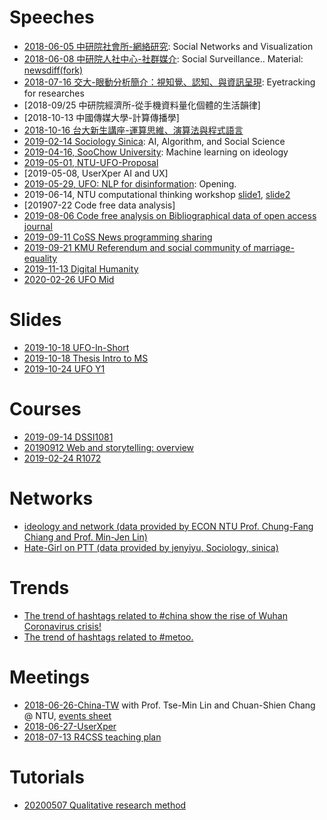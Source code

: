 # Speeches

* [2018-06-05 中研院社會所-網絡研究](https://docs.google.com/presentation/d/e/2PACX-1vT9z-10g1mL8bRxgvVWcg-g_UYEr_Sa2W0hkQtQuK28jfaoGPeDS6YbeQM34zAbfvmvEmEcUbdrJhF-/pub?start=false&loop=false&delayms=3000): Social Networks and Visualization
* [2018-06-08 中研院人社中心-社群媒介](https://docs.google.com/presentation/d/e/2PACX-1vQlM-S9WEV6L-pAS_G4l-6ZbH60-x1VEqtP8_YnDTgpCSsCwn2vyy9RdBD2XLraL75FLRb2jGwdOXN3/pub?start=false&loop=false&delayms=3000): Social Surveillance.. Material: [newsdiff(fork)](http://140.112.153.64:8000/news_meta_list)
* [2018-07-16 交大-眼動分析簡介：視知覺、認知、與資訊呈現](https://docs.google.com/presentation/d/e/2PACX-1vSMO9E-X6-e7anyxPNyw1By7Ne1QhT11znB4BBTasDvogOYgkvsbL4xSo9MNDIV2m31kLLWveAeKxOV/pub?start=false&loop=false&delayms=3000): Eyetracking for researches
* [2018-09/25 中研院經濟所-從手機資料量化個體的生活韻律]
* [2018-10-13 中國傳媒大學-計算傳播學]
* [2018-10-16 台大新生講座-運算思維、演算法與程式語言](https://docs.google.com/presentation/d/e/2PACX-1vSiyB2vjMqi_UQj72tviG0Icdka-pRRmwoF6QycyBXkvDhHMMg-pzJfQwPWxhQpEKNEJ_MZswfkNDps/pub?start=false&loop=false&delayms=3000)
* [2019-02-14 Sociology Sinica](https://docs.google.com/presentation/d/11avWPH_-Vl3gm1FonGHCuPspKdOD6ASsqn8zuCx3BCw/edit?usp=sharing): AI, Algorithm, and Social Science
* [2019-04-16, SooChow University](https://docs.google.com/presentation/d/e/2PACX-1vQPNMVPCECqrUMDIim_q5ge5Pmyl2RnA-5R8zNvsrReQ9b05cBNPd7WoekVC3AWYEz2px6WAdso5zic/pub?start=false&loop=false&delayms=3000): Machine learning on ideology
* [2019-05-01, NTU-UFO-Proposal](https://docs.google.com/presentation/d/1GSaPVmkJkcBZanBNfDuncuuWrkSYD3MVwNAa_DbaP_c/edit?usp=sharing)
* [2019-05-08, UserXper AI and UX]
* [2019-05-29, UFO: NLP for disinformation](https://docs.google.com/presentation/d/1GSaPVmkJkcBZanBNfDuncuuWrkSYD3MVwNAa_DbaP_c/edit?usp=sharing): Opening.
* 2019-06-14, NTU computational thinking workshop [slide1](https://docs.google.com/presentation/d/1fHaMwmbLKQ_VZ2AmkL--KjO3L7i6BLI1kxKcqW3bHUU/edit?usp=sharing), [slide2](https://docs.google.com/presentation/d/1SXGvIacVhFSd3ZDo-bPsHSWULm7ll3-cILtrgwKFDFU/edit?usp=sharing)
* [201907-22 Code free data analysis]
* [2019-08-06 Code free analysis on Bibliographical data of open access journal](https://docs.google.com/presentation/d/e/2PACX-1vRvHIbP38BZd4vvma1y49jlFwimz1c2IkxIkILbdSmk0P9e-qodDwtC92DnbRIwcUvBo574-aN7YEG0/pub?start=false&loop=false&delayms=3000)
* [2019-09-11 CoSS News programming sharing](https://docs.google.com/presentation/d/e/2PACX-1vQEe0auY-6DVJl5NCrJbip0QaNJFP4SsjcoefK7QQ2b5s6pk1azKvo2m63ZXI53iCpN_BZH4lZ8cT01/pub?start=false&loop=false&delayms=3000)
* [2019-09-21 KMU Referendum and social community of marriage-equality](https://docs.google.com/presentation/d/e/2PACX-1vS_9LoOt4YSA7YMkdxhGLfyHoBEO6t6raY0yoIucHDTZSD1KJTyIvCGTNVyQmklgEzm29WdSt8RP_4J/pub?start=false&loop=false&delayms=3000)
* [2019-11-13 Digital Humanity](https://docs.google.com/presentation/d/e/2PACX-1vQgGylQCeeZ2OQP8Jnp5TcOlqELIVyOHrNIZwmLE3EWUeumXcuIHhLLiB11VSXbft3WRq3UL6nIzwtA/pub?start=false&loop=false&delayms=3000)
* [2020-02-26 UFO Mid](https://docs.google.com/presentation/d/e/2PACX-1vQiu3ypFlvAWbE89pFb5iWw_6TcFpaG2ftj7LxWYB2LA6EBusLWVq4gjNvmG1j-_ounVpCZjZZXHekq/pub?start=false&loop=false&delayms=3000)

# Slides
* [2019-10-18 UFO-In-Short](https://docs.google.com/presentation/d/e/2PACX-1vQiu3ypFlvAWbE89pFb5iWw_6TcFpaG2ftj7LxWYB2LA6EBusLWVq4gjNvmG1j-_ounVpCZjZZXHekq/pub?start=false&loop=false&delayms=3000)
* [2019-10-18 Thesis Intro to MS](https://docs.google.com/presentation/d/e/2PACX-1vSFQNGmM_A5a78LRgQDPYXBq_37qOY3CJFY1zPJE6sRhMYT5bJHveYVH6VZQg8aLGgwlED_60k1555E/pub?start=false&loop=false&delayms=3000)
* [2019-10-24 UFO Y1](https://docs.google.com/presentation/d/e/2PACX-1vRIozyyLFvfQ_Gp6iWVvavgVoVr4MV8I0B6-XzTam8jLH28fcCXYnRz4E79zFHuU7UAFNVv7S2S-68_/pub?start=false&loop=false&delayms=3000)


# Courses
* [2019-09-14 DSSI1081](https://docs.google.com/presentation/d/e/2PACX-1vTSSfrUAnwy-mlcA7I3YBj1NeCTZY6z8b--cuyOqtg-p7-GbMmF11JejhGb6sOoogBbaSKMxpYSLcem/pub?start=false&loop=false&delayms=3000)
* [20190912 Web and storytelling: overview](https://docs.google.com/presentation/d/e/2PACX-1vSn4136pWlNea1Kn79F73lE4UU7zpbFRatmnwG7LsLrxsqK71zlC8L7J9iT8cct5aavfONB3IoFqN7K/pub?start=false&loop=false&delayms=3000)
* [2019-02-24 R1072](https://docs.google.com/presentation/d/e/2PACX-1vQ-zTp75r_vQ2n1mKP249OOna8QKBsAPMEijdQ5-B_E7yFW-Q-_uXpsLQMNDLj-0WY3nX3eU3KmCb-v/pub?start=false&loop=false&delayms=3000)

# Networks

* [ideology and network (data provided by ECON NTU Prof. Chung-Fang Chiang and Prof. Min-Jen Lin)](html/fbpage_network_lv10.html)
* [Hate-Girl on PTT (data provided by jenyiyu, Sociology, sinica)](html/mention.d3.html)


# Trends
* [The trend of hashtags related to #china show the rise of Wuhan Coronavirus crisis!](html/china_related_timeline.html)
* [The trend of hashtags related to #metoo.](html/metoo_related_timeline.html)


# Meetings

* [2018-06-26-China-TW](https://docs.google.com/presentation/d/e/2PACX-1vS8rZIWhsZJ2Mu-fF7ywqR2WzqsgoU1mtfGMGIvhqcUOMn0yDQFjzTwsTt6KTXPmITaHhQc2YOBGE-4/pub?start=false&loop=false&delayms=3000) with Prof. Tse-Min Lin and Chuan-Shien Chang @ NTU, [events sheet](https://drive.google.com/open?id=1MHarPtq5er0CefSnRsylucPvnSoJsmEd6jMxHj1fsTQ)
* [2018-06-27-UserXper](https://docs.google.com/presentation/d/e/2PACX-1vS0HWUqB_6sM-mqcZJRXO3pcdIrMbfIC9dBZ6vppBeo_bqWDvibynE6uA0KvzWg2kIPKJZ1svIGH8MO/pub?start=false&loop=false&delayms=3000)
* [2018-07-13 R4CSS teaching plan](https://docs.google.com/presentation/d/e/2PACX-1vQNE8CV6t1NJM2hMwjh2xBnbXypB8GjeHoR8ygMA3cH651YNb9KH9eXfDHsll14ORtJqCZtUt_HkI0y/pub?start=false&loop=false&delayms=3000)

# Tutorials
* [20200507 Qualitative research method](https://paper.dropbox.com/doc/--Azeo1Updn09nI2mY0nw8O6wyAg-mhBata9sL4wMRgIe1RaaL)

